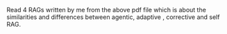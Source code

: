 Read 4 RAGs written by me from the above pdf file which is about the similarities and differences between agentic, adaptive , corrective and self RAG.
